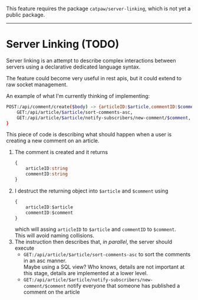 This feature requires the package `catpaw/server-linking`, which is not yet a public package.
<hr/>

# Server Linking (TODO)

Server linking is an attempt to describe complex interactions between servers using a declarative dedicated language syntax.

The feature could become very useful in rest apis, but it could extend to raw socket management.

An example of what I'm currently thinking of implementing:

```bash
POST:/api/comment/create($body) -> {articleID:$article,commentID:$comment} -> {
    GET:/api/article/$article/sort-comments-asc,
    GET:/api/article/$article/notify-subscribers/new-comment/$comment,
}

```

This piece of code is describing what should happen when a user is creating a new comment on an article.

1. The comment is created and it returns 
    ```ts
    {
        articleID:string
        commentID:string
    }
    ```
1. I destruct the returning object into `$article` and `$comment` using
    ```ts
    {
        articleID:$article
        commentID:$comment
    }
    ```
    which will assing `articleID` to `$article` and `commentID` to `$comment`.<br/>
    This will avoid naming collisions.
1. The instruction then describes that, _in parallel_, the server should execute 
    - `GET:/api/article/$article/sort-comments-asc` to sort the comments in an asc manner.<br/>
      Maybe using a SQL view? Who knows, details are not important at this stage, details are implemented at a lower level.
    - `GET:/api/article/$article/notify-subscribers/new-comment/$comment` notify everyone that someone has published a comment on the article
